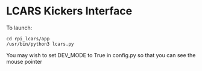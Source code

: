 # LCARS Kickers Interface

To launch: 
```
cd rpi_lcars/app
/usr/bin/python3 lcars.py
``` 

You may wish to set DEV_MODE to True in config.py so that you can see the mouse pointer

